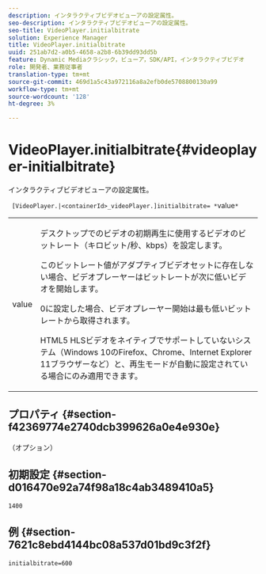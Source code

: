 ```yaml
---
description: インタラクティブビデオビューアの設定属性。
seo-description: インタラクティブビデオビューアの設定属性。
seo-title: VideoPlayer.initialbitrate
solution: Experience Manager
title: VideoPlayer.initialbitrate
uuid: 251ab7d2-a0b5-4658-a2b8-6b39dd93dd5b
feature: Dynamic Mediaクラシック，ビューア，SDK/API，インタラクティブビデオ
role: 開発者、業務従事者
translation-type: tm+mt
source-git-commit: 469d1a5c43a972116a8a2efb0de5708800130a99
workflow-type: tm+mt
source-wordcount: '128'
ht-degree: 3%

---
```



# VideoPlayer.initialbitrate{#videoplayer-initialbitrate}

インタラクティブビデオビューアの設定属性。

` [VideoPlayer.|<containerId>_videoPlayer.]initialbitrate= *`value`*`

<table id="table_C616483932C2482CA9794DDD7313FD7C"> 
 <tbody> 
  <tr> 
   <td colname="col1"> <p> <span class="codeph"> value</span> </p> </td> 
   <td colname="col2"> <p> デスクトップでのビデオの初期再生に使用するビデオのビットレート（キロビット/秒、kbps）を設定します。 </p> <p>このビットレート値がアダプティブビデオセットに存在しない場合、ビデオプレーヤーはビットレートが次に低いビデオを開始します。 </p> <p><span class="codeph"> 0</span>に設定した場合、ビデオプレーヤー開始は最も低いビットレートから取得されます。 </p> <p>HTML5 HLSビデオをネイティブでサポートしていないシステム（Windows 10のFirefox、Chrome、Internet Explorer 11ブラウザーなど）と、再生モードが自動に設定されている場合にのみ適用できます。 </p> </td> 
  </tr> 
 </tbody> 
</table>

## プロパティ {#section-f42369774e2740dcb399626a0e4e930e}

（オプション）

## 初期設定 {#section-d016470e92a74f98a18c4ab3489410a5}

`1400`

## 例 {#section-7621c8ebd4144bc08a537d01bd9c3f2f}

```
initialbitrate=600
```

